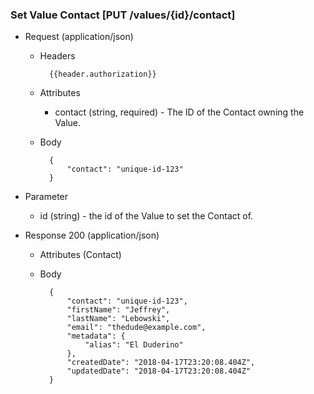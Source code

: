 ### Set Value Contact [PUT /values/{id}/contact]

+ Request (application/json)
    + Headers
    
            {{header.authorization}}

    + Attributes
        + contact (string, required) - The ID of the Contact owning the Value.
        
    + Body
    
            {
                "contact": "unique-id-123"
            }

+ Parameter
    + id (string) - the id of the Value to set the Contact of.

+ Response 200 (application/json)
    + Attributes (Contact)

    + Body

            {
                "contact": "unique-id-123",
                "firstName": "Jeffrey",
                "lastName": "Lebowski",
                "email": "thedude@example.com",
                "metadata": {
                    "alias": "El Duderino"
                },
                "createdDate": "2018-04-17T23:20:08.404Z",
                "updatedDate": "2018-04-17T23:20:08.404Z"
            }
